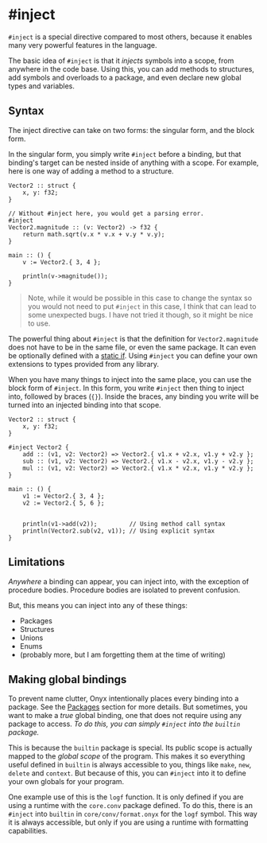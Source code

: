 # #inject

`#inject` is a special directive compared to most others, because it enables
many very powerful features in the language.

The basic idea of `#inject` is that it *injects* symbols into a scope, from
anywhere in the code base. Using this, you can add methods to structures,
add symbols and overloads to a package, and even declare new global types
and variables.

## Syntax

The inject directive can take on two forms: the singular form, and the block form.

In the singular form, you simply write `#inject` before a binding, but that binding's
target can be nested inside of anything with a scope. For example, here is one way
of adding a method to a structure.

```onyx
Vector2 :: struct {
	x, y: f32;
}

// Without #inject here, you would get a parsing error.
#inject
Vector2.magnitude :: (v: Vector2) -> f32 {
	return math.sqrt(v.x * v.x + v.y * v.y);
}

main :: () {
	v := Vector2.{ 3, 4 };

	println(v->magnitude());
}
```

> Note, while it would be possible in this case to change the syntax so you
> would not need to put `#inject` in this case, I think that can lead to some
> unexpected bugs. I have not tried it though, so it might be nice to use.

The powerful thing about `#inject` is that the definition for `Vector2.magnitude`
does not have to be in the same file, or even the same package. It can even
be optionally defined with a [static if](./if.md). Using `#inject` you can
define your own extensions to types provided from any library.

When you have many things to inject into the same place, you can use the block form
of `#inject`. In this form, you write `#inject` then thing to inject into, followed by
braces (`{}`). Inside the braces, any binding you write will be turned into an
injected binding into that scope.

```onyx
Vector2 :: struct {
	x, y: f32;
}

#inject Vector2 {
	add :: (v1, v2: Vector2) => Vector2.{ v1.x + v2.x, v1.y + v2.y };
	sub :: (v1, v2: Vector2) => Vector2.{ v1.x - v2.x, v1.y - v2.y };
	mul :: (v1, v2: Vector2) => Vector2.{ v1.x * v2.x, v1.y * v2.y };
}

main :: () {
	v1 := Vector2.{ 3, 4 };
	v2 := Vector2.{ 5, 6 };


	println(v1->add(v2));         // Using method call syntax
	println(Vector2.sub(v2, v1)); // Using explicit syntax
}
```

## Limitations

*Anywhere* a binding can appear, you can inject into, with the exception of procedure
bodies. Procedure bodies are isolated to prevent confusion.

But, this means you can inject into any of these things:

- Packages
- Structures
- Unions
- Enums
- (probably more, but I am forgetting them at the time of writing)


## Making global bindings

To prevent name clutter, Onyx intentionally places every binding into a package.
See the [Packages](../structure/packages.md) section for more details. But sometimes,
you want to make a *true* global binding, one that does not require using any package
to access. *To do this, you can simply `#inject` into the `builtin` package.*

This is because the `builtin` package is special. Its public scope is actually mapped
to the *global scope* of the program. This makes it so everything useful defined in
`builtin` is always accessible to you, things like `make`, `new`, `delete` and `context`.
But because of this, you can `#inject` into it to define your own globals for your program.

One example use of this is the `logf` function. It is only defined if you are using a
runtime with the `core.conv` package defined. To do this, there is an `#inject` into
`builtin` in `core/conv/format.onyx` for the `logf` symbol. This way it is always accessible,
but only if you are using a runtime with formatting capabilities.
